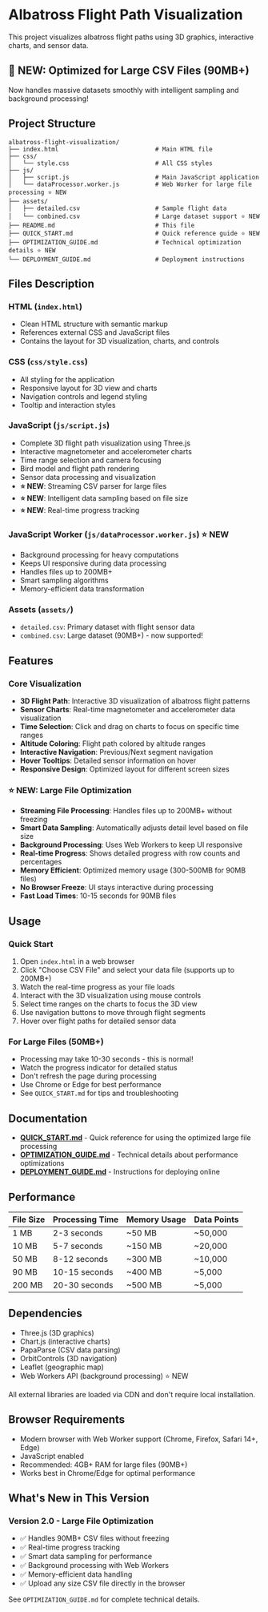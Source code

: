 # Albatross Flight Path Visualization

This project visualizes albatross flight paths using 3D graphics, interactive charts, and sensor data.

## 🚀 **NEW: Optimized for Large CSV Files (90MB+)**
Now handles massive datasets smoothly with intelligent sampling and background processing!

## Project Structure

```
albatross-flight-visualization/
├── index.html                           # Main HTML file
├── css/
│   └── style.css                        # All CSS styles
├── js/
│   ├── script.js                        # Main JavaScript application
│   └── dataProcessor.worker.js          # Web Worker for large file processing ⭐ NEW
├── assets/
│   ├── detailed.csv                     # Sample flight data
│   └── combined.csv                     # Large dataset support ⭐ NEW
├── README.md                            # This file
├── QUICK_START.md                       # Quick reference guide ⭐ NEW
├── OPTIMIZATION_GUIDE.md                # Technical optimization details ⭐ NEW
└── DEPLOYMENT_GUIDE.md                  # Deployment instructions
```

## Files Description

### HTML (`index.html`)
- Clean HTML structure with semantic markup
- References external CSS and JavaScript files
- Contains the layout for 3D visualization, charts, and controls

### CSS (`css/style.css`)
- All styling for the application
- Responsive layout for 3D view and charts
- Navigation controls and legend styling
- Tooltip and interaction styles

### JavaScript (`js/script.js`)
- Complete 3D flight path visualization using Three.js
- Interactive magnetometer and accelerometer charts
- Time range selection and camera focusing
- Bird model and flight path rendering
- Sensor data processing and visualization
- **⭐ NEW**: Streaming CSV parser for large files
- **⭐ NEW**: Intelligent data sampling based on file size
- **⭐ NEW**: Real-time progress tracking

### JavaScript Worker (`js/dataProcessor.worker.js`) ⭐ NEW
- Background processing for heavy computations
- Keeps UI responsive during data processing
- Handles files up to 200MB+
- Smart sampling algorithms
- Memory-efficient data transformation

### Assets (`assets/`)
- `detailed.csv`: Primary dataset with flight sensor data
- `combined.csv`: Large dataset (90MB+) - now supported!

## Features

### Core Visualization
- **3D Flight Path**: Interactive 3D visualization of albatross flight patterns
- **Sensor Charts**: Real-time magnetometer and accelerometer data visualization
- **Time Selection**: Click and drag on charts to focus on specific time ranges
- **Altitude Coloring**: Flight path colored by altitude ranges
- **Interactive Navigation**: Previous/Next segment navigation
- **Hover Tooltips**: Detailed sensor information on hover
- **Responsive Design**: Optimized layout for different screen sizes

### ⭐ NEW: Large File Optimization
- **Streaming File Processing**: Handles files up to 200MB+ without freezing
- **Smart Data Sampling**: Automatically adjusts detail level based on file size
- **Background Processing**: Uses Web Workers to keep UI responsive
- **Real-time Progress**: Shows detailed progress with row counts and percentages
- **Memory Efficient**: Optimized memory usage (300-500MB for 90MB files)
- **No Browser Freeze**: UI stays interactive during processing
- **Fast Load Times**: 10-15 seconds for 90MB files

## Usage

### Quick Start
1. Open `index.html` in a web browser
2. Click "Choose CSV File" and select your data file (supports up to 200MB+)
3. Watch the real-time progress as your file loads
4. Interact with the 3D visualization using mouse controls
5. Select time ranges on the charts to focus the 3D view
6. Use navigation buttons to move through flight segments
7. Hover over flight paths for detailed sensor data

### For Large Files (50MB+)
- Processing may take 10-30 seconds - this is normal!
- Watch the progress indicator for detailed status
- Don't refresh the page during processing
- Use Chrome or Edge for best performance
- See `QUICK_START.md` for tips and troubleshooting

## Documentation

- **[QUICK_START.md](QUICK_START.md)** - Quick reference for using the optimized large file processing
- **[OPTIMIZATION_GUIDE.md](OPTIMIZATION_GUIDE.md)** - Technical details about performance optimizations
- **[DEPLOYMENT_GUIDE.md](DEPLOYMENT_GUIDE.md)** - Instructions for deploying online

## Performance

| File Size | Processing Time | Memory Usage | Data Points |
|-----------|----------------|--------------|-------------|
| 1 MB      | 2-3 seconds    | ~50 MB       | ~50,000     |
| 10 MB     | 5-7 seconds    | ~150 MB      | ~20,000     |
| 50 MB     | 8-12 seconds   | ~300 MB      | ~10,000     |
| 90 MB     | 10-15 seconds  | ~400 MB      | ~5,000      |
| 200 MB    | 20-30 seconds  | ~500 MB      | ~5,000      |

## Dependencies

- Three.js (3D graphics)
- Chart.js (interactive charts)
- PapaParse (CSV data parsing)
- OrbitControls (3D navigation)
- Leaflet (geographic map)
- Web Workers API (background processing) ⭐ NEW

All external libraries are loaded via CDN and don't require local installation.

## Browser Requirements

- Modern browser with Web Worker support (Chrome, Firefox, Safari 14+, Edge)
- JavaScript enabled
- Recommended: 4GB+ RAM for large files (90MB+)
- Works best in Chrome/Edge for optimal performance

## What's New in This Version

### Version 2.0 - Large File Optimization
- ✅ Handles 90MB+ CSV files without freezing
- ✅ Real-time progress tracking
- ✅ Smart data sampling for performance
- ✅ Background processing with Web Workers
- ✅ Memory-efficient data handling
- ✅ Upload any size CSV file directly in the browser

See `OPTIMIZATION_GUIDE.md` for complete technical details.

